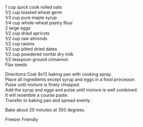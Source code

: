 ---
---

1 cup quick cook rolled oats  
1/2 cup toasted wheat germ   
1/3 cup pure maple syrup  
1/4 cup whole-wheat pastry flour  
2 large eggs  
1/2 cup dried apricots   
1/2 cup raw almonds  
1/2 cup raisins  
1/2 cup pitted dried dates  
1/2 cup powdered nonfat dry milk  
1/2 teaspoon ground cinnamon  
Flax seeds 

Directions 
Coat 9x13 baking pan with cooking spray.  
Place all ingredients except syrup and eggs in a food processor.  
Pulse until mixture is finely chopped.  
Add the syrup and eggs and pulse until mixture is well combined.  
It will resemble a course paste.  
Transfer to baking pan and spread evenly.

Bake about 20 minutes at 350 degrees. 

Freezer Friendly
